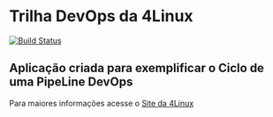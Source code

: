 # Trilha DevOps da 4Linux

<!-- Altere a Flag abaixo com sua URL do Travis -->
[![Build Status](https://travis-ci.org/david82oficial/DevOpsLab-HelloWorld.svg?branch=master)](https://travis-ci.org/david82oficial/DevOpsLab-HelloWorld)

## Aplicação criada para exemplificar o Ciclo de uma PipeLine DevOps


Para maiores informações acesse o [Site da 4Linux](https://www.4linux.com.br/cursos/devops)
